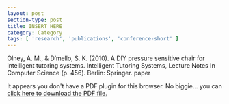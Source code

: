 ```yaml
---
layout: post
section-type: post
title: INSERT HERE
category: Category
tags: [ 'research', 'publications', 'conference-short' ]
---
```

Olney, A. M., & D’mello, S. K. (2010). A DIY pressure sensitive chair for intelligent tutoring systems. Intelligent Tutoring Systems, Lecture Notes In Computer Science (p. 456). Berlin: Springer. paper

<object data="https://umdrive.memphis.edu/aolney/public/publications/INSERTHERE" type="application/pdf" width="100%" height="600px">
 
  <p>It appears you don't have a PDF plugin for this browser.
  No biggie... you can <a href="https://umdrive.memphis.edu/aolney/public/publications/INSERTHERE">click here to
  download the PDF file.</a></p>
  
</object>
